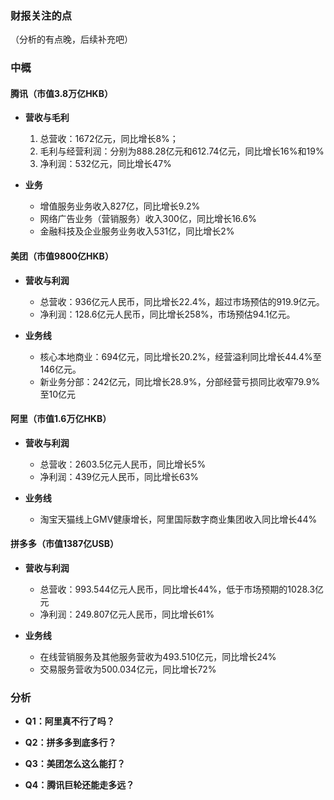 
### 财报关注的点

（分析的有点晚，后续补充吧）


### 中概

#### 腾讯（市值3.8万亿HKB）

-  **营收与毛利**
  
	1.  总营收：1672亿元，同比增长8%；
	2.  毛利与经营利润：分别为888.28亿元和612.74亿元，同比增长16%和19%
	3.  净利润：532亿元，同比增长47%

-  **业务**
  
    - 增值服务业务收入827亿，同比增长9.2%
	- 网络广告业务（营销服务）收入300亿，同比增长16.6%
	- 金融科技及企业服务业务收入531亿，同比增长2%


#### 美团（市值9800亿HKB）

- **营收与利润**
  
    - 总营收：936亿元人民币，同比增长22.4%，超过市场预估的919.9亿元。
    - 净利润：128.6亿元人民币，同比增长258%，市场预估94.1亿元。

- **业务线**
  
    - 核心本地商业：694亿元，同比增长20.2%，经营溢利同比增长44.4%至146亿元。
    - 新业务分部：242亿元，同比增长28.9%，分部经营亏损同比收窄79.9%至10亿元


#### 阿里（市值1.6万亿HKB）

- **营收与利润**
  
    - 总营收：2603.5亿元人民币，同比增长5%
    - 净利润：439亿元人民币，同比增长63%

- **业务线**
  
    - 淘宝天猫线上GMV健康增长，阿里国际数字商业集团收入同比增长44%


#### 拼多多（市值1387亿USB）

- **营收与利润**
  
    - 总营收：993.544亿元人民币，同比增长44%，低于市场预期的1028.3亿元
    - 净利润：249.807亿元人民币，同比增长61%

- **业务线**
  
    - 在线营销服务及其他服务营收为493.510亿元，同比增长24%
    - 交易服务营收为500.034亿元，同比增长72%


### 分析

-  **Q1：阿里真不行了吗？**


-  **Q2：拼多多到底多行？**


-  **Q3：美团怎么这么能打？**


-  **Q4：腾讯巨轮还能走多远？**








